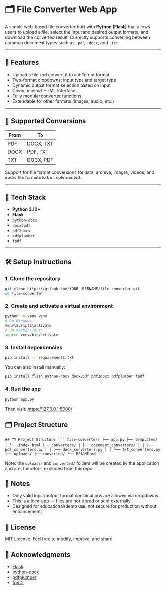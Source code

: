 # 🗂️ File Converter Web App

A simple web-based file converter built with **Python (Flask)** that allows users to upload a file, select the input and desired output formats, and download the converted result. Currently supports converting between common document types such as `.pdf`, `.docx`, and `.txt`.

---

## 🚀 Features

- Upload a file and convert it to a different format
- Two-format dropdowns: input type and target type
- Dynamic output format selection based on input
- Clean, minimal HTML interface
- Fully modular converter functions
- Extendable for other formats (images, audio, etc.)

---

## 🔁 Supported Conversions

| From  | To     |
|-------|--------|
| PDF   | DOCX, TXT |
| DOCX  | PDF, TXT |
| TXT   | DOCX, PDF |

Support for file format conversions for data, archive, images, videos, and audio file formats to be implemented.

---

## 🧱 Tech Stack

- **Python 3.10+**
- **Flask**
- `python-docx`
- `docx2pdf`
- `pdf2docx`
- `pdfplumber`
- `fpdf`

---

## 🛠️ Setup Instructions

### 1. Clone the repository

```bash
git clone https://github.com/YOUR_USERNAME/file-converter.git
cd file-converter
```

### 2. Create and activate a virtual environment

```bash
python -m venv venv
# On Windows:
venv\Scripts\activate
# On macOS/Linux:
source venv/bin/activate
```

### 3. Install dependencies

```bash
pip install -r requirements.txt
```

You can also install manually:
```bash
pip install flash python-docx docx2pdf pdf2docx pdfplumber fpdf
```

### 4. Run the app

```bash
python app.py
```

Then visit: https://127.0.0.1:5000/

## 🗂️ Project Structure

<pre lang="md"><code>## 🗂️ Project Structure ``` file-converter/ ├── app.py ├── templates/ │ └── index.html ├── converters/ │ ├── document_converters/ │ │ ├── pdf_converters.py │ │ ├── docx_converters.py │ │ └── txt_converters.py ├── uploads/ ├── converted/ └── README.md ``` </code></pre>

Note: the `uploads/` and `converted/` folders will be created by the application and are, therefore, excluded from this repo.

## 📌 Notes

- Only valid input/output format combinations are allowed via dropdowns.
- This is a local app — files are not stored or sent externally.
- Designed for educational/demo use; not secure for production without enhancements.

## 📄 License

MIT License. Feel free to modify, improve, and share.

## 🙌 Acknowledgments

- [Flask](https://flask.palletsprojects.com/en/stable/)
- [python-docx](https://github.com/python-openxml/python-docx)
- [pdfplumber](https://github.com/jsvine/pdfplumber)
- [fpdf2](https://github.com/py-pdf/fpdf2)
